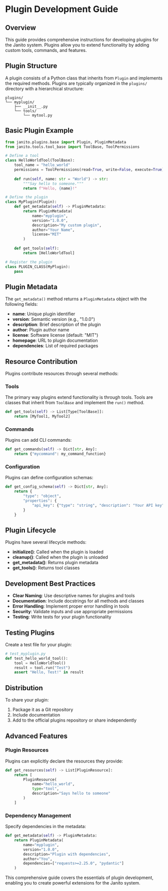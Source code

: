 # Plugin Development Guide

## Overview

This guide provides comprehensive instructions for developing plugins for the Janito system. Plugins allow you to extend functionality by adding custom tools, commands, and features.

## Plugin Structure

A plugin consists of a Python class that inherits from `Plugin` and implements the required methods. Plugins are typically organized in the `plugins/` directory with a hierarchical structure:

```
plugins/
└── myplugin/
    ├── __init__.py
    └── tools/
        └── mytool.py
```

## Basic Plugin Example

```python
from janito.plugins.base import Plugin, PluginMetadata
from janito.tools.tool_base import ToolBase, ToolPermissions

# Define a tool
class HelloWorldTool(ToolBase):
    tool_name = "hello_world"
    permissions = ToolPermissions(read=True, write=False, execute=True)
    
    def run(self, name: str = "World") -> str:
        """Say hello to someone."""
        return f"Hello, {name}!"

# Define the plugin
class MyPlugin(Plugin):
    def get_metadata(self) -> PluginMetadata:
        return PluginMetadata(
            name="myplugin",
            version="1.0.0",
            description="My custom plugin",
            author="Your Name",
            license="MIT"
        )
    
    def get_tools(self):
        return [HelloWorldTool]

# Register the plugin
class PLUGIN_CLASS(MyPlugin):
    pass
```

## Plugin Metadata

The `get_metadata()` method returns a `PluginMetadata` object with the following fields:

- **name**: Unique plugin identifier
- **version**: Semantic version (e.g., "1.0.0")
- **description**: Brief description of the plugin
- **author**: Plugin author name
- **license**: Software license (default: "MIT")
- **homepage**: URL to plugin documentation
- **dependencies**: List of required packages

## Resource Contribution

Plugins contribute resources through several methods:

### Tools

The primary way plugins extend functionality is through tools. Tools are classes that inherit from `ToolBase` and implement the `run()` method.

```python
def get_tools(self) -> List[Type[ToolBase]]:
    return [MyTool1, MyTool2]
```

### Commands

Plugins can add CLI commands:

```python
def get_commands(self) -> Dict[str, Any]:
    return {"mycommand": my_command_function}
```

### Configuration

Plugins can define configuration schemas:

```python
def get_config_schema(self) -> Dict[str, Any]:
    return {
        "type": "object",
        "properties": {
            "api_key": {"type": "string", "description": "Your API key"}
        }
    }
```

## Plugin Lifecycle

Plugins have several lifecycle methods:

- **initialize()**: Called when the plugin is loaded
- **cleanup()**: Called when the plugin is unloaded
- **get_metadata()**: Returns plugin metadata
- **get_tools()**: Returns tool classes

## Development Best Practices

- **Clear Naming**: Use descriptive names for plugins and tools
- **Documentation**: Include docstrings for all methods and classes
- **Error Handling**: Implement proper error handling in tools
- **Security**: Validate inputs and use appropriate permissions
- **Testing**: Write tests for your plugin functionality

## Testing Plugins

Create a test file for your plugin:

```python
# test_myplugin.py
def test_hello_world_tool():
    tool = HelloWorldTool()
    result = tool.run("Test")
    assert "Hello, Test!" in result
```

## Distribution

To share your plugin:

1. Package it as a Git repository
2. Include documentation
3. Add to the official plugins repository or share independently

## Advanced Features

### Plugin Resources

Plugins can explicitly declare the resources they provide:

```python
def get_resources(self) -> List[PluginResource]:
    return [
        PluginResource(
            name="hello_world",
            type="tool",
            description="Says hello to someone"
        )
    ]
```

### Dependency Management

Specify dependencies in the metadata:

```python
def get_metadata(self) -> PluginMetadata:
    return PluginMetadata(
        name="myplugin",
        version="1.0.0",
        description="Plugin with dependencies",
        author="You",
        dependencies=["requests>=2.25.0", "pydantic"]
    )
```

This comprehensive guide covers the essentials of plugin development, enabling you to create powerful extensions for the Janito system.